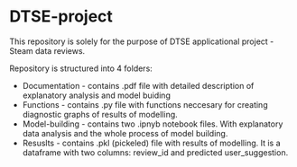 # DTSE-project

This repository is solely for the purpose of DTSE applicational project - Steam data reviews.

Repository is structured into 4 folders:

- Documentation - contains .pdf file with detailed description of explanatory analysis and model buiding
- Functions - contains .py file with functions neccesary for creating diagnostic graphs of results of modelling.
- Model-building - contains two .ipnyb notebook files. With explanatory data analysis and the whole process of model building.
- Resuslts - contains .pkl (pickeled) file with results of modelling. It is a dataframe with two columns: review_id and predicted user_suggestion. 

